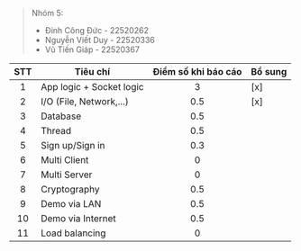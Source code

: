 > Nhóm 5:
>
> - Đinh Công Đức - 22520262
> - Nguyễn Viết Duy - 22520336
> - Vũ Tiến Giáp - 22520367

| STT | Tiêu chí                 | Điểm số khi báo cáo | Bổ sung |
| :-: | ------------------------ | :-----------------: | ------- |
|  1  | App logic + Socket logic |          3          | [x]     |
|  2  | I/O (File, Network,...)  |         0.5         | [x]     |
|  3  | Database                 |         0.5         |         |
|  4  | Thread                   |         0.5         |         |
|  5  | Sign up/Sign in          |         0.3         |         |
|  6  | Multi Client             |          0          |         |
|  7  | Multi Server             |          0          |         |
|  8  | Cryptography             |         0.5         |         |
|  9  | Demo via LAN             |         0.5         |         |
| 10  | Demo via Internet        |         0.5         |         |
| 11  | Load balancing           |          0          |         |
